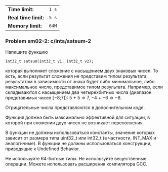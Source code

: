 |                      |       |
|----------------------|-------|
| **Time limit:**      | `1 s` |
| **Real time limit:** | `5 s` |
| **Memory limit:**    | `64M` |


### Problem sm02-2: c/ints/satsum-2

Напишите функцию

    
    
    int32_t satsum(int32_t v1, int32_t v2);

которая выполняет сложение с насыщением двух знаковых чисел. То
есть, если результат сложения не представим типом результата,
результатом в зависимости от знака будет либо минимальное, либо
максимальное число, представимое типом результата. Например, если
складываются с насыщением два четырехбитных числа (диапазон
представимых чисел [−8;7]): 5 + 5 => 7, −4 + −6 => −8.

Отрицательные числа представляются в дополнительном коде.

Функция должна быть максимально эффективной для ситуации, в
которой при сложении двух чисел не возникает переполнения.

В функции не должны использоваться константы, значение которых
зависит от размера типа uint32_t или int32_t (в частности,
INT_MAX и аналогичные). В функции не должны использоваться
конструкции, приводящие к Undefined Behavior.

Не используйте 64-битные типы. Не используйте вещественные
операции. Можете использовать расширения компилятора GCC.

